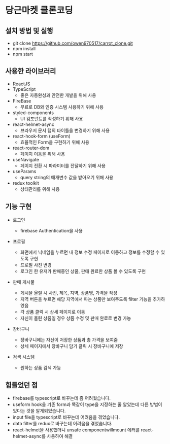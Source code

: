 # 당근마켓 클론코딩

## 설치 방법 및 실행

- git clone https://github.com/owen970517/carrot_clone.git
- npm install
- npm start

## 사용한 라이브러리

- ReactJS
- TypeScript 
    - 좋은 자동완성과 안전한 개발을 위해 사용
- FireBase 
    - 무료로 DB와 인증 시스템 사용하기 위해 사용
- styled-components
    - UI 컴포넌트를 작성하기 위해 사용
- react-helmet-async 
    - 브라우저 문서 탭의 타이틀을 변경하기 위해 사용
- react-hook-form (useForm)
    - 효율적인 Form을 구현하기 위해 사용
- react-router-dom
    - 페이지 이동을 위해 사용
- useNavigate
    - 페이지 전환 시 파라미터를 전달하기 위해 사용 
- useParams
    - query string의 매개변수 값을 받아오기 위해 사용 
- redux toolkit
    - 상태관리를 위해 사용 

## 기능 구현 

- 로그인 
    - firebase Authentication을 사용 

- 프로필
    - 화면에서 닉네임을 누르면 내 정보 수정 페이지로 이동하고 정보를 수정할 수 있도록 구현 
    - 프로필 사진 변경
    - 로그인 한 유저가 판매중인 상품, 판매 완료한 상품 볼 수 있도록 구현 

- 판매 게시물 
    - 게시물 올릴 시 사진, 제목, 지역, 상품명, 가격을 작성 
    - 지역 버튼을 누르면 해당 지역에서 파는 상품만 보여주도록 filter 기능을 추가하였음
    - 각 상품 클릭 시 상세 페이지로 이동
    - 자신이 올린 상품일 경우 상품 수정 및 판매 완료로 변경 가능 

- 장바구니 
    - 장바구니에는 자신이 저장한 상품과 총 가격을 보여줌 
    - 상세 페이지에서 장바구니 담기 클릭 시 장바구니에 저장

- 검색 시스템
    - 원하는 상품 검색 가능

## 힘들었던 점 

- firebase를 typescript로 바꾸는데 좀 어려웠습니다.
- useform hook을 기존 form과 똑같이 type을 지정하는 줄 알았는데 다른 방법이 있다는 것을 알게되었습니다. 
- input file을 typescript로 바꾸는데 어려움을 겪었습니다.
- data filter를 redux로 바꾸는데 어려움을 겪었습니다. 
- react-helmet을 사용했더니 unsafe componentwillmount 에러를 react-helmet-async를 사용하여 해결